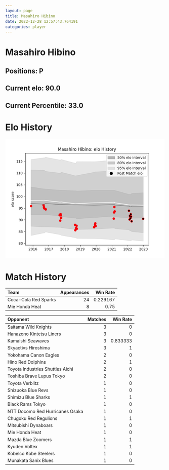 ```yaml
---  
layout: page  
title: Masahiro Hibino  
date: 2022-12-28 12:57:43.764191  
categories: player  
---
```

# Masahiro Hibino

## Positions: P

## Current elo: 90.0

## Current Percentile: 33.0

# Elo History


![elo history](history_MasahiroHibino.png)
# Match History


| Team                 |   Appearances |   Win Rate |
|:---------------------|--------------:|-----------:|
| Coca-Cola Red Sparks |            24 |   0.229167 |
| Mie Honda Heat       |             8 |   0.75     |

| Opponent                         |   Matches |   Win Rate |
|:---------------------------------|----------:|-----------:|
| Saitama Wild Knights             |         3 |   0        |
| Hanazono Kintetsu Liners         |         3 |   0        |
| Kamaishi Seawaves                |         3 |   0.833333 |
| Skyactivs Hiroshima              |         3 |   1        |
| Yokohama Canon Eagles            |         2 |   0        |
| Hino Red Dolphins                |         2 |   1        |
| Toyota Industries Shuttles Aichi |         2 |   0        |
| Toshiba Brave Lupus Tokyo        |         2 |   0        |
| Toyota Verblitz                  |         1 |   0        |
| Shizuoka Blue Revs               |         1 |   0        |
| Shimizu Blue Sharks              |         1 |   1        |
| Black Rams Tokyo                 |         1 |   0        |
| NTT Docomo Red Hurricanes Osaka  |         1 |   0        |
| Chugoku Red Regulions            |         1 |   1        |
| Mitsubishi Dynaboars             |         1 |   0        |
| Mie Honda Heat                   |         1 |   0        |
| Mazda Blue Zoomers               |         1 |   1        |
| Kyuden Voltex                    |         1 |   1        |
| Kobelco Kobe Steelers            |         1 |   0        |
| Munakata Sanix Blues             |         1 |   0        |